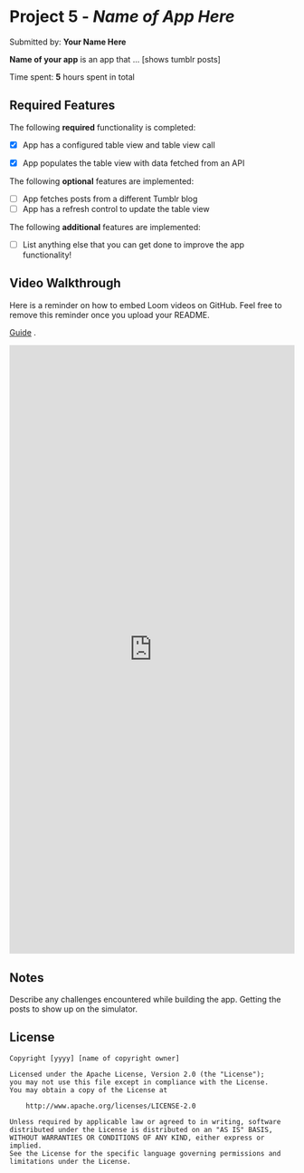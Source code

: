 # Project 5 - *Name of App Here*

Submitted by: **Your Name Here**

**Name of your app** is an app that ... [shows tumblr posts] 

Time spent: **5** hours spent in total

## Required Features

The following **required** functionality is completed:

- [x] App has a configured table view and table view call
- [x] App populates the table view with data fetched from an API


The following **optional** features are implemented:

- [ ] App fetches posts from a different Tumblr blog
- [ ] App has a refresh control to update the table view

The following **additional** features are implemented:

- [ ] List anything else that you can get done to improve the app functionality!

## Video Walkthrough

Here is a reminder on how to embed Loom videos on GitHub. Feel free to remove this reminder once you upload your README. 

[Guide](https://www.youtube.com/watch?v=GA92eKlYio4) .

<div style="position: relative; padding-bottom: 213.15789473684214%; height: 0;">
  <iframe src="https://www.loom.com/embed/ed55a542ba5b439da0228eaa607bd419?sid=521b0027-93ed-4f2b-b774-99ddcead54ad" frameborder="0" webkitallowfullscreen mozallowfullscreen allowfullscreen style="position: absolute; top: 0; left: 0; width: 100%; height: 100%;">
  </iframe> 
</div>

## Notes

Describe any challenges encountered while building the app.
Getting the posts to show up on the simulator. 
## License

    Copyright [yyyy] [name of copyright owner]

    Licensed under the Apache License, Version 2.0 (the "License");
    you may not use this file except in compliance with the License.
    You may obtain a copy of the License at

        http://www.apache.org/licenses/LICENSE-2.0

    Unless required by applicable law or agreed to in writing, software
    distributed under the License is distributed on an "AS IS" BASIS,
    WITHOUT WARRANTIES OR CONDITIONS OF ANY KIND, either express or implied.
    See the License for the specific language governing permissions and
    limitations under the License.
